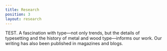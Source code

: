 ```yaml
---
title: Research
position: 3
layout: research
---
```


TEST. A fascination with type—not only trends, but the details of typesetting and the history of metal and wood type—informs our work. Our writing has also been published in magazines and blogs.

